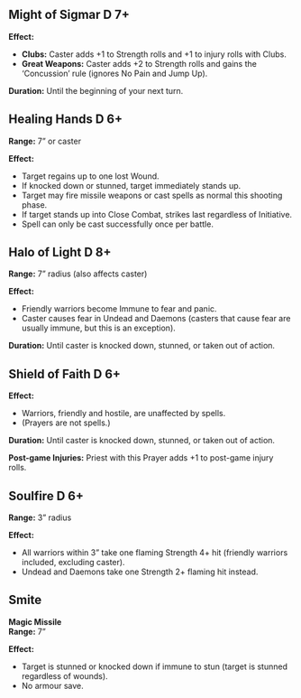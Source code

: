 ## Might of Sigmar D 7+
**Effect:**
- **Clubs:** Caster adds +1 to Strength rolls and +1 to injury rolls with Clubs.
- **Great Weapons:** Caster adds +2 to Strength rolls and gains the ‘Concussion’ rule (ignores No Pain and Jump Up).

**Duration:** Until the beginning of your next turn.
## Healing Hands D 6+
**Range:** 7” or caster

**Effect:**
- Target regains up to one lost Wound.
- If knocked down or stunned, target immediately stands up.
- Target may fire missile weapons or cast spells as normal this shooting phase.
- If target stands up into Close Combat, strikes last regardless of Initiative.
- Spell can only be cast successfully once per battle.
## Halo of Light D 8+
**Range:** 7” radius (also affects caster)

**Effect:**
- Friendly warriors become Immune to fear and panic.
- Caster causes fear in Undead and Daemons (casters that cause fear are usually immune, but this is an exception).

**Duration:** Until caster is knocked down, stunned, or taken out of action.
## Shield of Faith D 6+
**Effect:**
- Warriors, friendly and hostile, are unaffected by spells.
- (Prayers are not spells.)

**Duration:** Until caster is knocked down, stunned, or taken out of action.

**Post-game Injuries:** Priest with this Prayer adds +1 to post-game injury rolls.
## Soulfire D 6+
**Range:** 3” radius

**Effect:**
- All warriors within 3” take one flaming Strength 4+ hit (friendly warriors included, excluding caster).
- Undead and Daemons take one Strength 2+ flaming hit instead.
## Smite
**Magic Missile**  
**Range:** 7”

**Effect:**
- Target is stunned or knocked down if immune to stun (target is stunned regardless of wounds).
- No armour save.